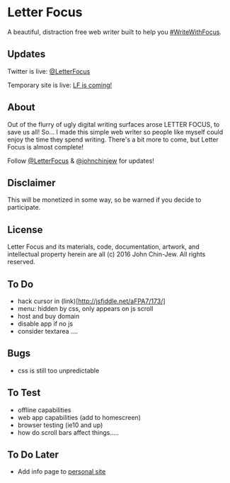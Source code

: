 # Letter Focus
A beautiful, distraction free web writer built to help you [#WriteWithFocus](http://twitter.com/search?q=%23WriteWithFocus).


## Updates
Twitter is live: [@LetterFocus](http://twitter.com/letterfocus)

Temporary site is live: [LF is coming!](http://bit.ly/LFocus)


## About
Out of the flurry of ugly digital writing surfaces arose LETTER FOCUS, to save us all! So... I made this simple web writer so people like myself could enjoy the time they spend writing. There's a bit more to come, but Letter Focus is almost complete!

Follow [@LetterFocus](http://twitter.com/letterfocus) & [@johnchinjew](http://twitter.com/johnchinjew) for updates!


## Disclaimer
This will be monetized in some way, so be warned if you decide to participate.


## License
Letter Focus and its materials, code, documentation, artwork, and intellectual property herein are all (c) 2016 John Chin-Jew. All rights reserved.


## To Do
- hack cursor in (link)[http://jsfiddle.net/aFPA7/173/]
- menu: hidden by css, only appears on js scroll
- host and buy domain
- disable app if no js
- consider textarea ....


## Bugs
- css is still too unpredictable


## To Test
- offline capabilities
- web app capabilities (add to homescreen)
- browser testing (ie10 and up)
- how do scroll bars affect things.....


## To Do Later
- Add info page to [personal site](http://johnchinjew.com/projects/letterfocus)
